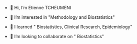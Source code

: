 - 👋 Hi, I’m Etienne TCHEUMENI

- 👀 I’m interested in "Methodology and Biostatistics"

- 🌱 I learned " Biostatistics, Clinical Research, Epidemiology"

- 💞️ I’m looking to collaborate on " Biostatistics" 


<!---
ETITCHEUMENI/ETITCHEUMENI is a ✨ special ✨ repository because its `README.md` (this file) appears on your GitHub profile.
You can click the Preview link to take a look at your changes.
--->
